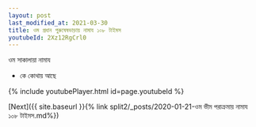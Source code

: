 ```yaml
---
layout: post
last_modified_at: 2021-03-30
title: ওম প্রধান পুরুষেষভাড়ায় নামায ১০৮ টাইমস
youtubeId: 2Xz12RgCrl0
---
```

 
 
 ওম সাকালায়া নামায  
 
 -  কে কোথায় আছে 
 
  
 
  
 
 
 
 
 
 


{% include youtubePlayer.html id=page.youtubeId %}
 
[Next]({{ site.baseurl }}{% link  split2/_posts/2020-01-21-ওম ভীম পরাক্রমায় নামায ১০৮ টাইমস.md%})
 
